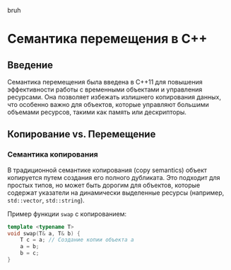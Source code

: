 bruh

# Семантика перемещения в C++

## Введение

Семантика перемещения была введена в C++11 для повышения эффективности работы с временными объектами и управления ресурсами. Она позволяет избежать излишнего копирования данных, что особенно важно для объектов, которые управляют большими объемами ресурсов, такими как память или дескрипторы.

## Копирование vs. Перемещение

### Семантика копирования

В традиционной семантике копирования (copy semantics) объект копируется путем создания его полного дубликата. Это подходит для простых типов, но может быть дорогим для объектов, которые содержат указатели на динамически выделенные ресурсы (например, `std::vector`, `std::string`).

Пример функции `swap` с копированием:

```cpp
template <typename T>
void swap(T& a, T& b) {
    T c = a; // Создание копии объекта a
    a = b;
    b = c;
}

```
